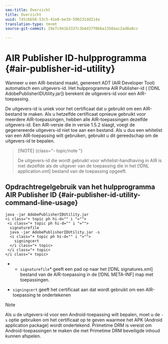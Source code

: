 ```yaml
---
seo-title: Overzicht
title: Overzicht
uuid: f45c6b58-53c5-41e0-be3d-590231dd214a
translation-type: tm+mt
source-git-commit: 19e7c941b3337c3b4d37f0b6a1350aac2ad8a0cc

---
```



# AIR Publisher ID-hulpprogramma {#air-publisher-id-utility}

Wanneer u een AIR-bestand maakt, genereert ADT (AIR Developer Tool) automatisch een uitgevers-id. Het hulpprogramma AIR Publisher-id ( [!DNL AdobePublisherIDUtility.jar]) berekent de uitgevers-id voor een AIR-toepassing.

De uitgevers-id is uniek voor het certificaat dat u gebruikt om een AIR-bestand te maken. Als u hetzelfde certificaat opnieuw gebruikt voor meerdere AIR-toepassingen, hebben alle AIR-toepassingen dezelfde uitgevers-id. Een AIR-versie die in versie 1.5.2 slaagt, voegt de gegenereerde uitgevers-id niet toe aan een bestand. Als u dus een whitelist van een AIR-toepassing wilt gebruiken, gebruikt u dit gereedschap om de uitgevers-id te bepalen.

>[!NOTE] {class=&quot;- topic/note &quot;}
>
>De uitgevers-id die wordt gebruikt voor whitelist-handhaving in AIR is niet dezelfde als de uitgever van de toepassing die in het [!DNL application.xml] bestand van de toepassing opgeeft.

## Opdrachtregelgebruik van het hulpprogramma AIR Publisher ID {#air-publisher-id-utility-command-line-usage}

```
java -jar AdobePublisherIDUtility.jar 
<i class="+ topic ph hi-d="" i "="">
 <i class="+ topic ph hi-d="" i "="">
  signaturefile 
  java -jar AdobePublisherIDUtility.jar -s 
  <i class="+ topic ph hi-d="" i "="">
    signingcert
  </i class="+ topic>
 </i class="+ topic>
</i class="+ topic>
```

* 
   * `signaturefile`* geeft een pad op naar het [!DNL signatures.xml] bestand van de AIR-toepassing in de [!DNL META-INF] map met toepassingen.

* `signingcert` geeft het certificaat aan dat wordt gebruikt om een AIR-toepassing te ondertekenen

>[!NOTE]
>
>Als u de uitgevers-id voor een Android-toepassing wilt bepalen, moet u de `-s` optie gebruiken om het certificaat op te geven waarmee het APK (Android application package) wordt ondertekend. Primetime DRM is vereist om Android-toepassingen te maken die met Primetime DRM beveiligde inhoud kunnen afspelen.